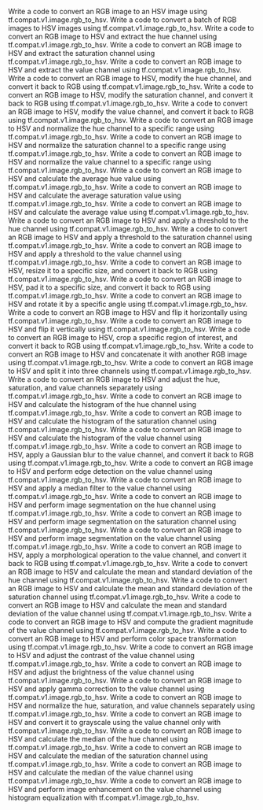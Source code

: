 Write a code to convert an RGB image to an HSV image using tf.compat.v1.image.rgb_to_hsv.
Write a code to convert a batch of RGB images to HSV images using tf.compat.v1.image.rgb_to_hsv.
Write a code to convert an RGB image to HSV and extract the hue channel using tf.compat.v1.image.rgb_to_hsv.
Write a code to convert an RGB image to HSV and extract the saturation channel using tf.compat.v1.image.rgb_to_hsv.
Write a code to convert an RGB image to HSV and extract the value channel using tf.compat.v1.image.rgb_to_hsv.
Write a code to convert an RGB image to HSV, modify the hue channel, and convert it back to RGB using tf.compat.v1.image.rgb_to_hsv.
Write a code to convert an RGB image to HSV, modify the saturation channel, and convert it back to RGB using tf.compat.v1.image.rgb_to_hsv.
Write a code to convert an RGB image to HSV, modify the value channel, and convert it back to RGB using tf.compat.v1.image.rgb_to_hsv.
Write a code to convert an RGB image to HSV and normalize the hue channel to a specific range using tf.compat.v1.image.rgb_to_hsv.
Write a code to convert an RGB image to HSV and normalize the saturation channel to a specific range using tf.compat.v1.image.rgb_to_hsv.
Write a code to convert an RGB image to HSV and normalize the value channel to a specific range using tf.compat.v1.image.rgb_to_hsv.
Write a code to convert an RGB image to HSV and calculate the average hue value using tf.compat.v1.image.rgb_to_hsv.
Write a code to convert an RGB image to HSV and calculate the average saturation value using tf.compat.v1.image.rgb_to_hsv.
Write a code to convert an RGB image to HSV and calculate the average value using tf.compat.v1.image.rgb_to_hsv.
Write a code to convert an RGB image to HSV and apply a threshold to the hue channel using tf.compat.v1.image.rgb_to_hsv.
Write a code to convert an RGB image to HSV and apply a threshold to the saturation channel using tf.compat.v1.image.rgb_to_hsv.
Write a code to convert an RGB image to HSV and apply a threshold to the value channel using tf.compat.v1.image.rgb_to_hsv.
Write a code to convert an RGB image to HSV, resize it to a specific size, and convert it back to RGB using tf.compat.v1.image.rgb_to_hsv.
Write a code to convert an RGB image to HSV, pad it to a specific size, and convert it back to RGB using tf.compat.v1.image.rgb_to_hsv.
Write a code to convert an RGB image to HSV and rotate it by a specific angle using tf.compat.v1.image.rgb_to_hsv.
Write a code to convert an RGB image to HSV and flip it horizontally using tf.compat.v1.image.rgb_to_hsv.
Write a code to convert an RGB image to HSV and flip it vertically using tf.compat.v1.image.rgb_to_hsv.
Write a code to convert an RGB image to HSV, crop a specific region of interest, and convert it back to RGB using tf.compat.v1.image.rgb_to_hsv.
Write a code to convert an RGB image to HSV and concatenate it with another RGB image using tf.compat.v1.image.rgb_to_hsv.
Write a code to convert an RGB image to HSV and split it into three channels using tf.compat.v1.image.rgb_to_hsv.
Write a code to convert an RGB image to HSV and adjust the hue, saturation, and value channels separately using tf.compat.v1.image.rgb_to_hsv.
Write a code to convert an RGB image to HSV and calculate the histogram of the hue channel using tf.compat.v1.image.rgb_to_hsv.
Write a code to convert an RGB image to HSV and calculate the histogram of the saturation channel using tf.compat.v1.image.rgb_to_hsv.
Write a code to convert an RGB image to HSV and calculate the histogram of the value channel using tf.compat.v1.image.rgb_to_hsv.
Write a code to convert an RGB image to HSV, apply a Gaussian blur to the value channel, and convert it back to RGB using tf.compat.v1.image.rgb_to_hsv.
Write a code to convert an RGB image to HSV and perform edge detection on the value channel using tf.compat.v1.image.rgb_to_hsv.
Write a code to convert an RGB image to HSV and apply a median filter to the value channel using tf.compat.v1.image.rgb_to_hsv.
Write a code to convert an RGB image to HSV and perform image segmentation on the hue channel using tf.compat.v1.image.rgb_to_hsv.
Write a code to convert an RGB image to HSV and perform image segmentation on the saturation channel using tf.compat.v1.image.rgb_to_hsv.
Write a code to convert an RGB image to HSV and perform image segmentation on the value channel using tf.compat.v1.image.rgb_to_hsv.
Write a code to convert an RGB image to HSV, apply a morphological operation to the value channel, and convert it back to RGB using tf.compat.v1.image.rgb_to_hsv.
Write a code to convert an RGB image to HSV and calculate the mean and standard deviation of the hue channel using tf.compat.v1.image.rgb_to_hsv.
Write a code to convert an RGB image to HSV and calculate the mean and standard deviation of the saturation channel using tf.compat.v1.image.rgb_to_hsv.
Write a code to convert an RGB image to HSV and calculate the mean and standard deviation of the value channel using tf.compat.v1.image.rgb_to_hsv.
Write a code to convert an RGB image to HSV and compute the gradient magnitude of the value channel using tf.compat.v1.image.rgb_to_hsv.
Write a code to convert an RGB image to HSV and perform color space transformation using tf.compat.v1.image.rgb_to_hsv.
Write a code to convert an RGB image to HSV and adjust the contrast of the value channel using tf.compat.v1.image.rgb_to_hsv.
Write a code to convert an RGB image to HSV and adjust the brightness of the value channel using tf.compat.v1.image.rgb_to_hsv.
Write a code to convert an RGB image to HSV and apply gamma correction to the value channel using tf.compat.v1.image.rgb_to_hsv.
Write a code to convert an RGB image to HSV and normalize the hue, saturation, and value channels separately using tf.compat.v1.image.rgb_to_hsv.
Write a code to convert an RGB image to HSV and convert it to grayscale using the value channel only with tf.compat.v1.image.rgb_to_hsv.
Write a code to convert an RGB image to HSV and calculate the median of the hue channel using tf.compat.v1.image.rgb_to_hsv.
Write a code to convert an RGB image to HSV and calculate the median of the saturation channel using tf.compat.v1.image.rgb_to_hsv.
Write a code to convert an RGB image to HSV and calculate the median of the value channel using tf.compat.v1.image.rgb_to_hsv.
Write a code to convert an RGB image to HSV and perform image enhancement on the value channel using histogram equalization with tf.compat.v1.image.rgb_to_hsv.